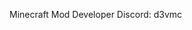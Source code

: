 Minecraft Mod Developer
Discord: d3vmc

<!---
DevMC7/DevMC7 is a ✨ special ✨ repository because its `README.md` (this file) appears on your GitHub profile.
You can click the Preview link to take a look at your changes.
--->

